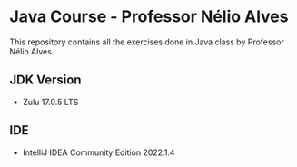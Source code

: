 # Java Course - Professor Nélio Alves 

This repository contains all the exercises done in Java class by Professor Nélio Alves.

## JDK Version
- Zulu 17.0.5 LTS

## IDE
- IntelliJ IDEA Community Edition 2022.1.4
